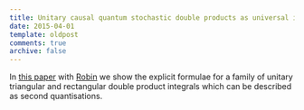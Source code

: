```yaml
---
title: Unitary causal quantum stochastic double products as universal interactions I
date: 2015-04-01
template: oldpost
comments: true
archive: false
---
```

In [this paper](http://www.actaphys.uj.edu.pl/findarticle?series=Reg&vol=46&page=1851) with [Robin](http://homepages.lboro.ac.uk/~marh3/) we show the explicit formulae for a family of unitary
triangular and rectangular double product integrals which can be
described as second quantisations.
